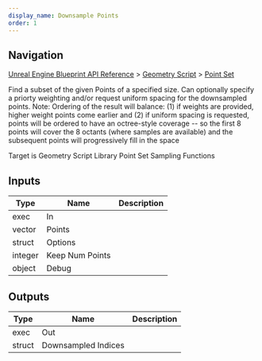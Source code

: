 ```yaml
---
display_name: Downsample Points
order: 1
---
```

## Navigation

[Unreal Engine Blueprint API Reference](https://dev.epicgames.com/documentation/en-us/unreal-engine/BlueprintAPI) > [Geometry Script](https://dev.epicgames.com/documentation/en-us/unreal-engine/BlueprintAPI/GeometryScript) > [Point Set](https://dev.epicgames.com/documentation/en-us/unreal-engine/BlueprintAPI/GeometryScript/PointSet)

Find a subset of the given Points of a specified size.
Can optionally specify a priorty weighting and/or request uniform spacing for the downsampled points.
Note: Ordering of the result will balance:
(1) if weights are provided, higher weight points come earlier and
(2) if uniform spacing is requested, points will be ordered to have an octree-style coverage --
so the first 8 points will cover the 8 octants (where samples are available) and the subsequent points will progressively fill in the space

Target is Geometry Script Library Point Set Sampling Functions

## Inputs

| Type | Name | Description |
| --- | --- | --- |
| exec | In |  |
| vector | Points |  |
| struct | Options |  |
| integer | Keep Num Points |  |
| object | Debug |  |

## Outputs

| Type | Name | Description |
| --- | --- | --- |
| exec | Out |  |
| struct | Downsampled Indices |  |
